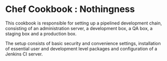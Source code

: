# Chef Cookbook : Nothingness

This cookbook is responsible for setting up a pipelined development chain, consisting of an administration server, a development box, a QA box, a staging box and a production box.

The setup consists of basic security and convenience settings, installation of essential user and development level packages and configuration of a Jenkins CI server.
